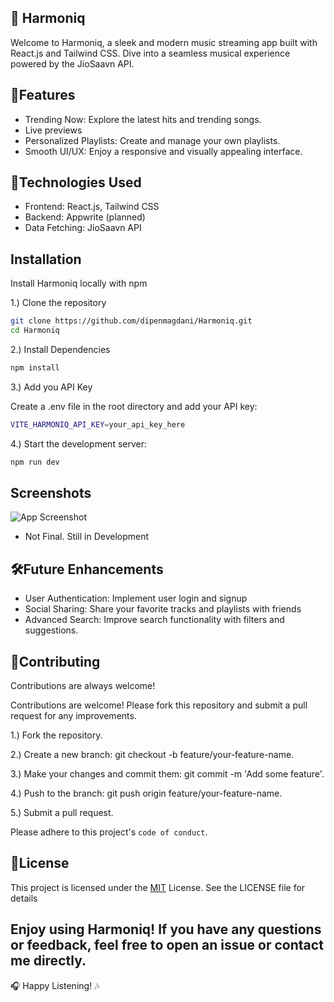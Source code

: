 ## 🎵 Harmoniq

Welcome to Harmoniq, a sleek and modern music streaming app built with React.js and Tailwind CSS. Dive into a seamless musical experience powered by the JioSaavn API.

## 🌟Features

- Trending Now: Explore the latest hits and trending songs.
- Live previews
- Personalized Playlists: Create and manage your own playlists.
- Smooth UI/UX: Enjoy a responsive and visually appealing interface.

## 🚀Technologies Used

- Frontend: React.js, Tailwind CSS
- Backend: Appwrite (planned)
- Data Fetching: JioSaavn API

## Installation

Install Harmoniq locally with npm

1.) Clone the repository

```bash
git clone https://github.com/dipenmagdani/Harmoniq.git
cd Harmoniq
```

2.) Install Dependencies

```bash
npm install
```

3.) Add you API Key

Create a .env file in the root directory and add your API key:

```bash
VITE_HARMONIQ_API_KEY=your_api_key_here
```

4.) Start the development server:

```bash
npm run dev
```

## Screenshots

![App Screenshot](https://i.ibb.co/fHrNfhf/1-H.png)

- Not Final. Still in Development

## 🛠️Future Enhancements

- User Authentication: Implement user login and signup
- Social Sharing: Share your favorite tracks and playlists with friends
- Advanced Search: Improve search functionality with filters and suggestions.

## 🙌Contributing

Contributions are always welcome!

Contributions are welcome! Please fork this repository and submit a pull request for any improvements.

1.) Fork the repository.

2.) Create a new branch: git checkout -b feature/your-feature-name.

3.) Make your changes and commit them: git commit -m 'Add some feature'.

4.) Push to the branch: git push origin feature/your-feature-name.

5.) Submit a pull request.

Please adhere to this project's `code of conduct`.

## 📄License

This project is licensed under the [MIT](https://choosealicense.com/licenses/mit/) License. See the LICENSE file for details

## Enjoy using Harmoniq! If you have any questions or feedback, feel free to open an issue or contact me directly.

🎧 Happy Listening! 🎶
